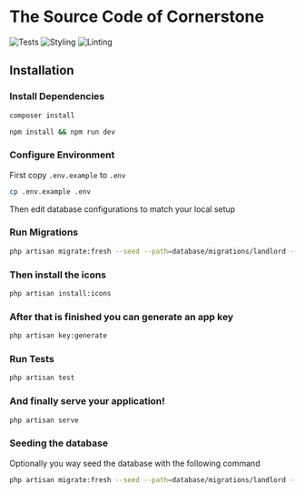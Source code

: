 # The Source Code of Cornerstone

![Tests](https://github.com/digcompany/cornerstone/actions/workflows/test.yml/badge.svg)
![Styling](https://github.com/digcompany/cornerstone/actions/workflows/code-formatting.yml/badge.svg)
![Linting](https://github.com/digcompany/cornerstone/actions/workflows/phplint.yml/badge.svg)

## Installation

### Install Dependencies

```bash
composer install
```

```bash
npm install && npm run dev
```

### Configure Environment

First copy `.env.example` to `.env`

```bash
cp .env.example .env
```

Then edit database configurations to match your local setup

### Run Migrations

```bash
php artisan migrate:fresh --seed --path=database/migrations/landlord --database=landlord
```

### Then install the icons

```bash
php artisan install:icons
```

### After that is finished you can generate an app key

```bash
php artisan key:generate
```

### Run Tests

```bash
php artisan test
```

### And finally serve your application!

```bash
php artisan serve
```

### Seeding the database

Optionally you way seed the database with the following command

```bash
php artisan migrate:fresh --seed --path=database/migrations/landlord --database=landlord
```
